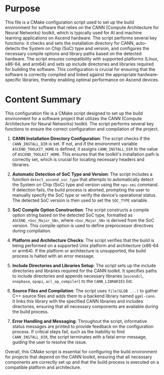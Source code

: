 # Purpose
This file is a CMake configuration script used to set up the build environment for software that relies on the CANN (Compute Architecture for Neural Networks) toolkit, which is typically used for AI and machine learning applications on Ascend hardware. The script performs several key functions: it checks and sets the installation directory for CANN, auto-detects the System on Chip (SoC) type and version, and configures the necessary compile options and library paths based on the detected hardware. The script ensures compatibility with supported platforms (Linux, x86-64, and arm64) and sets up include directories and libraries required for building the software. This configuration is crucial for ensuring that the software is correctly compiled and linked against the appropriate hardware-specific libraries, thereby enabling optimal performance on Ascend devices.
# Content Summary
This configuration file is a CMake script designed to set up the build environment for a software project that utilizes the CANN (Compute Architecture for Neural Networks) toolkit. The script performs several key functions to ensure the correct configuration and compilation of the project.

1. **CANN Installation Directory Configuration**: The script checks if the `CANN_INSTALL_DIR` is set. If not, and if the environment variable `ASCEND_TOOLKIT_HOME` is defined, it assigns `CANN_INSTALL_DIR` to the value of `ASCEND_TOOLKIT_HOME`. This ensures that the toolkit's installation path is correctly set, which is crucial for locating necessary headers and libraries.

2. **Automatic Detection of SoC Type and Version**: The script includes a function `detect_ascend_soc_type` that attempts to automatically detect the System on Chip (SoC) type and version using the `npu-smi` command. If detection fails, the build process is aborted, prompting the user to manually specify the SoC type or verify the device's operational status. The detected SoC version is then used to set the `SOC_TYPE` variable.

3. **SoC Compile Option Construction**: The script constructs a compile option string based on the detected SoC type, formatted as `ASCEND_<Soc_Major_SN>`, where `<Soc_Major_SN>` is derived from the SoC version. This compile option is used to define preprocessor directives during compilation.

4. **Platform and Architecture Checks**: The script verifies that the build is being performed on a supported Unix platform and architecture (x86-64 or arm64). If the platform or architecture is unsupported, the build process is halted with an error message.

5. **Include Directories and Libraries Setup**: The script sets up the include directories and libraries required for the CANN toolkit. It specifies paths to include directories and appends necessary libraries (`ascendcl`, `nnopbase`, `opapi`, `acl_op_compiler`) to the `CANN_LIBRARIES` list.

6. **Source Files and Compilation**: The script uses `file(GLOB ...)` to gather C++ source files and adds them to a backend library named `ggml-cann`. It links this library with the specified CANN libraries and includes directories, ensuring that all necessary components are available during the build process.

7. **Error Handling and Messaging**: Throughout the script, informative status messages are printed to provide feedback on the configuration process. If critical steps fail, such as the inability to find `CANN_INSTALL_DIR`, the script terminates with a fatal error message, guiding the user to resolve the issue.

Overall, this CMake script is essential for configuring the build environment for projects that depend on the CANN toolkit, ensuring that all necessary components are correctly set up and that the build process is executed on a compatible platform and architecture.
